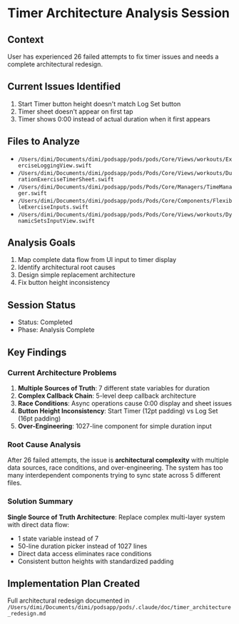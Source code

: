 # Timer Architecture Analysis Session

## Context
User has experienced 26 failed attempts to fix timer issues and needs a complete architectural redesign.

## Current Issues Identified
1. Start Timer button height doesn't match Log Set button
2. Timer sheet doesn't appear on first tap  
3. Timer shows 0:00 instead of actual duration when it first appears

## Files to Analyze
- `/Users/dimi/Documents/dimi/podsapp/pods/pods/Core/Views/workouts/ExerciseLoggingView.swift`
- `/Users/dimi/Documents/dimi/podsapp/pods/Pods/Core/Views/workouts/DurationExerciseTimerSheet.swift` 
- `/Users/dimi/Documents/dimi/podsapp/pods/Pods/Core/Managers/TimeManager.swift`
- `/Users/dimi/Documents/dimi/podsapp/pods/Pods/Core/Components/FlexibleExerciseInputs.swift`
- `/Users/dimi/Documents/dimi/podsapp/pods/Pods/Core/Views/workouts/DynamicSetsInputView.swift`

## Analysis Goals
1. Map complete data flow from UI input to timer display
2. Identify architectural root causes
3. Design simple replacement architecture
4. Fix button height inconsistency

## Session Status
- Status: Completed
- Phase: Analysis Complete

## Key Findings

### Current Architecture Problems
1. **Multiple Sources of Truth**: 7 different state variables for duration
2. **Complex Callback Chain**: 5-level deep callback architecture
3. **Race Conditions**: Async operations cause 0:00 display and sheet issues
4. **Button Height Inconsistency**: Start Timer (12pt padding) vs Log Set (16pt padding)
5. **Over-Engineering**: 1027-line component for simple duration input

### Root Cause Analysis
After 26 failed attempts, the issue is **architectural complexity** with multiple data sources, race conditions, and over-engineering. The system has too many interdependent components trying to sync state across 5 different files.

### Solution Summary
**Single Source of Truth Architecture**: Replace complex multi-layer system with direct data flow:
- 1 state variable instead of 7
- 50-line duration picker instead of 1027 lines  
- Direct data access eliminates race conditions
- Consistent button heights with standardized padding

## Implementation Plan Created
Full architectural redesign documented in `/Users/dimi/Documents/dimi/podsapp/pods/.claude/doc/timer_architecture_redesign.md`